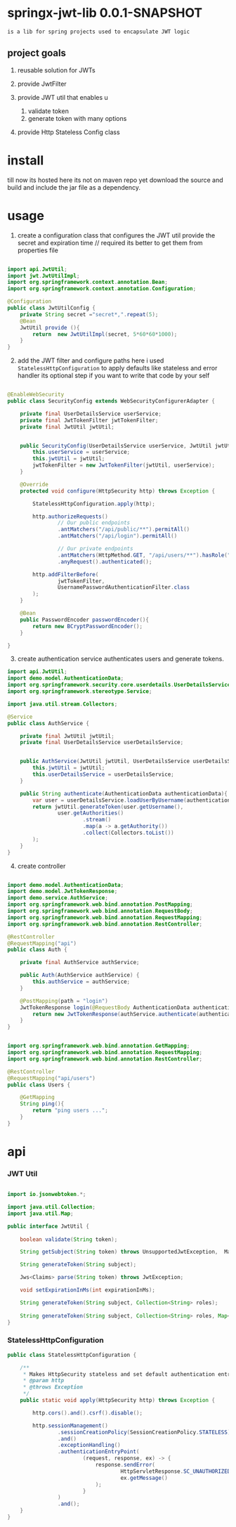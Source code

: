 # springx-jwt-lib 0.0.1-SNAPSHOT
`is a lib for spring projects used to encapsulate JWT
logic`
## project goals
1. reusable solution for JWTs
2. provide JwtFilter 
3. provide JWT util that enables u

    1. validate token
    2. generate token with many options


6. provide Http Stateless Config class


# install
till now its hosted here its not on maven repo yet
download the source and build and include the jar file 
as a dependency.

# usage
1. create a configuration class that configures the JWT util
provide the secret and expiration time // required
its better to get them from properties file
```java

import api.JwtUtil;
import jwt.JwtUtilImpl;
import org.springframework.context.annotation.Bean;
import org.springframework.context.annotation.Configuration;

@Configuration
public class JwtUtilConfig {
    private String secret ="secret*,".repeat(5);
    @Bean
    JwtUtil provide (){
        return  new JwtUtilImpl(secret, 5*60*60*1000);
    }
}
```

2. add the JWT filter and configure paths
here i used `StatelessHttpConfiguration` to apply defaults
like stateless and error handler its optional step 
if you want to write that code by your self
```java

@EnableWebSecurity
public class SecurityConfig extends WebSecurityConfigurerAdapter {

    private final UserDetailsService userService;
    private final JwtTokenFilter jwtTokenFilter;
    private final JwtUtil jwtUtil;


    public SecurityConfig(UserDetailsService userService, JwtUtil jwtUtil) {
        this.userService = userService;
        this.jwtUtil = jwtUtil;
        jwtTokenFilter = new JwtTokenFilter(jwtUtil, userService);
    }

    @Override
    protected void configure(HttpSecurity http) throws Exception {

        StatelessHttpConfiguration.apply(http);

        http.authorizeRequests()
                // Our public endpoints
                .antMatchers("/api/public/**").permitAll()
                .antMatchers("/api/login").permitAll()

                // Our private endpoints
                .antMatchers(HttpMethod.GET, "/api/users/**").hasRole("ADMIN")
                .anyRequest().authenticated();

        http.addFilterBefore(
                jwtTokenFilter,
                UsernamePasswordAuthenticationFilter.class
        );
    }

    @Bean
    public PasswordEncoder passwordEncoder(){
        return new BCryptPasswordEncoder();
    }

}

```
3. create authentication service
authenticates users and generate tokens.
```java
import api.JwtUtil;
import demo.model.AuthenticationData;
import org.springframework.security.core.userdetails.UserDetailsService;
import org.springframework.stereotype.Service;

import java.util.stream.Collectors;

@Service
public class AuthService {

    private final JwtUtil jwtUtil;
    private final UserDetailsService userDetailsService;


    public AuthService(JwtUtil jwtUtil, UserDetailsService userDetailsService) {
        this.jwtUtil = jwtUtil;
        this.userDetailsService = userDetailsService;
    }

    public String authenticate(AuthenticationData authenticationData){
        var user = userDetailsService.loadUserByUsername(authenticationData.getName());
        return jwtUtil.generateToken(user.getUsername(),
                user.getAuthorities()
                        .stream()
                        .map(a -> a.getAuthority())
                        .collect(Collectors.toList())
        );
    }
}

```

4. create controller
```java

import demo.model.AuthenticationData;
import demo.model.JwtTokenResponse;
import demo.service.AuthService;
import org.springframework.web.bind.annotation.PostMapping;
import org.springframework.web.bind.annotation.RequestBody;
import org.springframework.web.bind.annotation.RequestMapping;
import org.springframework.web.bind.annotation.RestController;

@RestController
@RequestMapping("api")
public class Auth {

    private final AuthService authService;

    public Auth(AuthService authService) {
        this.authService = authService;
    }

    @PostMapping(path = "login")
    JwtTokenResponse login(@RequestBody AuthenticationData authenticationData){
        return new JwtTokenResponse(authService.authenticate(authenticationData));
    }
}
```

```java

import org.springframework.web.bind.annotation.GetMapping;
import org.springframework.web.bind.annotation.RequestMapping;
import org.springframework.web.bind.annotation.RestController;

@RestController
@RequestMapping("api/users")
public class Users {

    @GetMapping
    String ping(){
        return "ping users ...";
    }
}
```

# api
### JWT Util
```java

import io.jsonwebtoken.*;

import java.util.Collection;
import java.util.Map;

public interface JwtUtil {
	
	boolean validate(String token);

	String getSubject(String token) throws UnsupportedJwtException,  MalformedJwtException, ExpiredJwtException;

	String generateToken(String subject);

	Jws<Claims> parse(String token) throws JwtException;

	void setExpirationInMs(int expirationInMs);

	String generateToken(String subject, Collection<String> roles);
	
	String generateToken(String subject, Collection<String> roles, Map<String, Object> otherClaims);
}

```

### StatelessHttpConfiguration
```java
public class StatelessHttpConfiguration {

    /**
     * Makes HttpSecurity stateless and set default authentication entry point handler
     * @param http
     * @throws Exception
     */
    public static void apply(HttpSecurity http) throws Exception {

        http.cors().and().csrf().disable();

        http.sessionManagement()
                .sessionCreationPolicy(SessionCreationPolicy.STATELESS)
                .and()
                .exceptionHandling()
                .authenticationEntryPoint(
                        (request, response, ex) -> {
                            response.sendError(
                                    HttpServletResponse.SC_UNAUTHORIZED,
                                    ex.getMessage()
                            );
                        }
                )
                .and();
    }
}
```